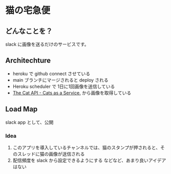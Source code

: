 # 猫の宅急便

## どんなことを？
slack に画像を送るだけのサービスです。

## Architechture
- heroku で github connect させている
- main ブランチにマージされると deploy される
- Heroku scheduler で 1日に1回画像を送信している
- [The Cat API \- Cats as a Service\.](https://thecatapi.com/) から画像を取得している

## Load Map
slack app として、公開

### Idea
1. このアプリを導入しているチャンネルでは、猫のスタンプが押されると、そのスレッドに猫の画像が送信される
1. 配信頻度を slack から設定できるようにする
などなど、あまり良いアイデアはない
